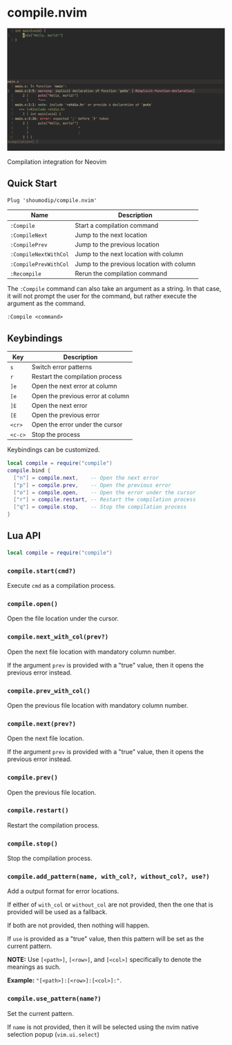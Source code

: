 # compile.nvim
![Screenshot](img/demo.png)

Compilation integration for Neovim

## Quick Start
```vim
Plug 'shoumodip/compile.nvim'
```

| Name                     | Description                                        |
| ------------------------ | -------------------------------------------------- |
| `:Compile`               | Start a compilation command                        |
| `:CompileNext`           | Jump to the next location                          |
| `:CompilePrev`           | Jump to the previous location                      |
| `:CompileNextWithCol`    | Jump to the next location with column              |
| `:CompilePrevWithCol`    | Jump to the previous location with column          |
| `:Recompile`             | Rerun the compilation command                      |

The `:Compile` command can also take an argument as a string. In that case, it will not prompt the user for the command, but rather execute the argument as the command.

```vim
:Compile <command>
```

## Keybindings
| Key     | Description                       |
| ------- | --------------------------------- |
| `s`     | Switch error patterns             |
| `r`     | Restart the compilation process   |
| `]e`    | Open the next error at column     |
| `[e`    | Open the previous error at column |
| `]E`    | Open the next error               |
| `[E`    | Open the previous error           |
| `<cr>`  | Open the error under the cursor   |
| `<c-c>` | Stop the process                  |

Keybindings can be customized.

```lua
local compile = require("compile")
compile.bind {
  ["n"] = compile.next,    -- Open the next error
  ["p"] = compile.prev,    -- Open the previous error
  ["o"] = compile.open,    -- Open the error under the cursor
  ["r"] = compile.restart, -- Restart the compilation process
  ["q"] = compile.stop,    -- Stop the compilation process
}
```

## Lua API
```lua
local compile = require("compile")
```

### `compile.start(cmd?)`
Execute `cmd` as a compilation process.

### `compile.open()`
Open the file location under the cursor.

### `compile.next_with_col(prev?)`
Open the next file location with mandatory column number.

If the argument `prev` is provided with a "true" value, then it opens the previous error instead.

### `compile.prev_with_col()`
Open the previous file location with mandatory column number.

### `compile.next(prev?)`
Open the next file location.

If the argument `prev` is provided with a "true" value, then it opens the previous error instead.

### `compile.prev()`
Open the previous file location.

### `compile.restart()`
Restart the compilation process.

### `compile.stop()`
Stop the compilation process.

### `compile.add_pattern(name, with_col?, without_col?, use?)`
Add a output format for error locations.

If either of `with_col` or `without_col` are not provided, then the one that is provided will be used as a fallback.

If both are not provided, then nothing will happen.

If `use` is provided as a "true" value, then this pattern will be set as the current pattern.

**NOTE:** Use `[<path>]`, `[<row>]`, and `[<col>]` specifically to denote the meanings as such.

**Example:** `"[<path>]:[<row>]:[<col>]:"`.

### `compile.use_pattern(name?)`
Set the current pattern.

If `name` is not provided, then it will be selected using the nvim native selection popup (`vim.ui.select`)
